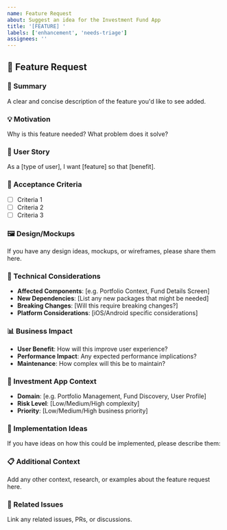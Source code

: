 ```yaml
---
name: Feature Request
about: Suggest an idea for the Investment Fund App
title: '[FEATURE] '
labels: ['enhancement', 'needs-triage']
assignees: ''
---
```


## 🚀 Feature Request

### 📝 Summary
A clear and concise description of the feature you'd like to see added.

### 💡 Motivation
Why is this feature needed? What problem does it solve?

### 📱 User Story
As a [type of user], I want [feature] so that [benefit].

### 🎯 Acceptance Criteria
- [ ] Criteria 1
- [ ] Criteria 2
- [ ] Criteria 3

### 🖼️ Design/Mockups
If you have any design ideas, mockups, or wireframes, please share them here.

### 🔧 Technical Considerations
- **Affected Components**: [e.g. Portfolio Context, Fund Details Screen]
- **New Dependencies**: [List any new packages that might be needed]
- **Breaking Changes**: [Will this require breaking changes?]
- **Platform Considerations**: [iOS/Android specific considerations]

### 📊 Business Impact
- **User Benefit**: How will this improve user experience?
- **Performance Impact**: Any expected performance implications?
- **Maintenance**: How complex will this be to maintain?

### 🎨 Investment App Context
- **Domain**: [e.g. Portfolio Management, Fund Discovery, User Profile]
- **Risk Level**: [Low/Medium/High complexity]
- **Priority**: [Low/Medium/High business priority]

### 🔄 Implementation Ideas
If you have ideas on how this could be implemented, please describe them:

### 📋 Additional Context
Add any other context, research, or examples about the feature request here.

### 🔗 Related Issues
Link any related issues, PRs, or discussions.
